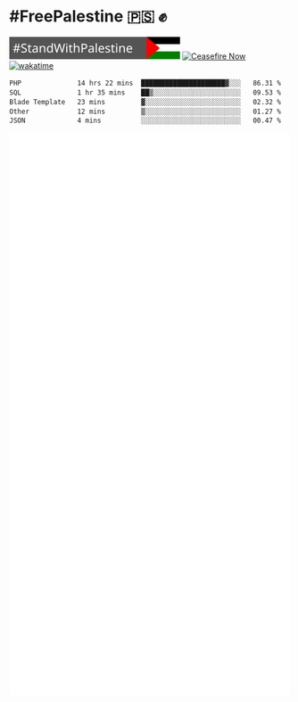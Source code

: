 # #FreePalestine 🇵🇸 ✊

[![github](https://raw.githubusercontent.com/saedyousef/StandWithPalestine/main/badges/flat/StandWithPalestine.svg)](https://github.com/saedyousef/StandWithPalestine)
[![Ceasefire Now](https://badge.techforpalestine.org/default)](https://techforpalestine.org/learn-more)
[![wakatime](https://wakatime.com/badge/user/03bf07e2-4c78-4826-8603-8922f0241061.svg)](https://wakatime.com/@03bf07e2-4c78-4826-8603-8922f0241061)
<!-- [![committers.top badge](https://user-badge.committers.top/jordan_private/saedyousef.svg)](https://user-badge.committers.top/jordan_private/saedyousef) -->

<!-- ![Profile Views](https://visitor-badge.glitch.me/badge?page_id=saedyousef.saedyousef&left_color=grey&right_color=blue&left_text=👀+Profile+Views) -->



<!-- <img src="https://github-readme-stats.vercel.app/api?username=saedyousef&show_icons=true&count_private=true" width="100%" /> --> 

<!--START_SECTION:waka-->

```txt
PHP              14 hrs 22 mins  █████████████████████▓░░░   86.31 %
SQL              1 hr 35 mins    ██▒░░░░░░░░░░░░░░░░░░░░░░   09.53 %
Blade Template   23 mins         ▓░░░░░░░░░░░░░░░░░░░░░░░░   02.32 %
Other            12 mins         ▒░░░░░░░░░░░░░░░░░░░░░░░░   01.27 %
JSON             4 mins          ░░░░░░░░░░░░░░░░░░░░░░░░░   00.47 %
```

<!--END_SECTION:waka-->
    
<!-- ![github contribution grid snake animation](https://raw.githubusercontent.com/saedyousef/saedyousef/output/github-contribution-grid-snake.svg) -->


![Metrics](./github-metrics.svg)